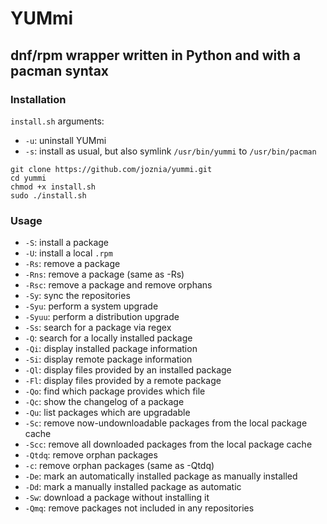 # YUMmi
## dnf/rpm wrapper written in Python and with a pacman syntax
### Installation
`install.sh` arguments:
* `-u`: uninstall YUMmi
* `-s`: install as usual, but also symlink `/usr/bin/yummi` to `/usr/bin/pacman`
~~~
git clone https://github.com/joznia/yummi.git
cd yummi
chmod +x install.sh
sudo ./install.sh
~~~
### Usage
* `-S`: install a package
* `-U`: install a local `.rpm`
* `-Rs`: remove a package
* `-Rns`: remove a package (same as -Rs)
* `-Rsc`: remove a package and remove orphans
* `-Sy`: sync the repositories
* `-Syu`: perform a system upgrade
* `-Syuu`: perform a distribution upgrade
* `-Ss`: search for a package via regex
* `-Q`: search for a locally installed package
* `-Qi`: display installed package information
* `-Si`: display remote package information
* `-Ql`: display files provided by an installed package
* `-Fl`: display files provided by a remote package
* `-Qo`: find which package provides which file
* `-Qc`: show the changelog of a package
* `-Qu`: list packages which are upgradable
* `-Sc`: remove now-undownloadable packages from the local package cache
* `-Scc`: remove all downloaded packages from the local package cache
* `-Qtdq`: remove orphan packages
* `-c`: remove orphan packages (same as -Qtdq)
* `-De`: mark an automatically installed package as manually installed
* `-Dd`: mark a manually installed package as automatic
* `-Sw`: download a package without installing it
* `-Qmq`: remove packages not included in any repositories 


